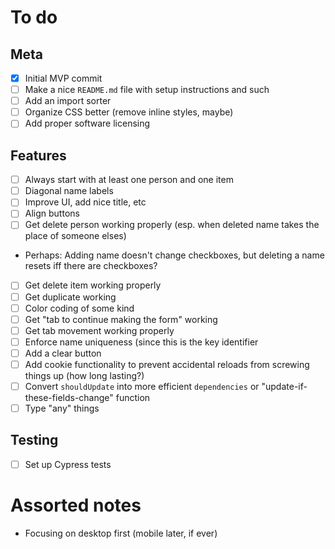 # To do

## Meta
 - [x] Initial MVP commit
 - [ ] Make a nice `README.md` file with setup instructions and such
 - [ ] Add an import sorter
 - [ ] Organize CSS better (remove inline styles, maybe)
 - [ ] Add proper software licensing

## Features
 - [ ] Always start with at least one person and one item
 - [ ] Diagonal name labels
 - [ ] Improve UI, add nice title, etc
 - [ ] Align buttons
 - [ ] Get delete person working properly (esp. when deleted name takes the place of someone elses)
  - Perhaps: Adding name doesn't change checkboxes, but deleting a name resets iff there are checkboxes?
 - [ ] Get delete item working properly
 - [ ] Get duplicate working
 - [ ] Color coding of some kind
 - [ ] Get "tab to continue making the form" working
 - [ ] Get tab movement working properly
 - [ ] Enforce name uniqueness (since this is the key identifier
 - [ ] Add a clear button
 - [ ] Add cookie functionality to prevent accidental reloads from screwing things up (how long lasting?)
 - [ ] Convert `shouldUpdate` into more efficient `dependencies` or "update-if-these-fields-change" function
 - [ ] Type "any" things

## Testing
 - [ ] Set up Cypress tests


# Assorted notes
 - Focusing on desktop first (mobile later, if ever)
